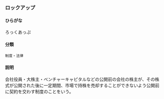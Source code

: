 <div style="display:none;">

## [あ行](securities-terms?id=あ行)
## [か行](securities-terms?id=か行)
## [さ行](securities-terms?id=さ行)
## [た行](securities-terms?id=た行)
## [な行](securities-terms?id=な行)
## [は行](securities-terms?id=は行)
## [ま行](securities-terms?id=ま行)
## [や行](securities-terms?id=や行)
## [ら行](securities-terms?id=ら行)

</div>

### ロックアップ

#### ひらがな

ろっくあっぷ

#### 分類

`制度・法律`

#### 説明

会社役員・大株主・ベンチャーキャピタルなどの公開前の会社の株主が、その株式が公開された後に一定期間、市場で持株を売却することができないよう公開前に契約を交わす制度のことをいう。 

<div style="display:none;">

## [わ行](securities-terms?id=わ行)
## [英数字・記号](securities-terms?id=英数字・記号)

</div>

